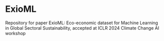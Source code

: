 # ExioML
Repository for paper ExioML: Eco-economic dataset for Machine Learning in Global Sectoral Sustainability, accepted at ICLR 2024 Climate Change AI workshop
